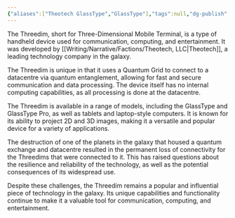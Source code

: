 ```yaml
---
{"aliases":["Theotech GlassType","GlassType"],"tags":null,"dg-publish":true,"permalink":"/writing/narrative/concepts/tech/theotech-products/the-threedim/","dgPassFrontmatter":true}
---
```


The Threedim, short for Three-Dimensional Mobile Terminal, is a type of handheld device used for communication, computing, and entertainment. It was developed by [[Writing/Narrative/Factions/Theotech, LLC\|Theotech]], a leading technology company in the galaxy.

The Threedim is unique in that it uses a Quantum Grid to connect to a datacentre via quantum entanglement, allowing for fast and secure communication and data processing. The device itself has no internal computing capabilities, as all processing is done at the datacentre.

The Threedim is available in a range of models, including the GlassType and GlassType Pro, as well as tablets and laptop-style computers. It is known for its ability to project 2D and 3D images, making it a versatile and popular device for a variety of applications.

The destruction of one of the planets in the galaxy that housed a quantum exchange and datacentre resulted in the permanent loss of connectivity for the Threedims that were connected to it. This has raised questions about the resilience and reliability of the technology, as well as the potential consequences of its widespread use.

Despite these challenges, the Threedim remains a popular and influential piece of technology in the galaxy. Its unique capabilities and functionality continue to make it a valuable tool for communication, computing, and entertainment.